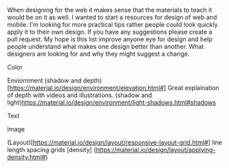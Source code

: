 When designing for the web it makes sense that the materials to teach it would be on it as well.
I wanted to start a resources for design of web and mobile.
I'm looking for more practical tips rather people could look quickly apply it to their own design. If you have any suggestions please create a pull request.
My hope is this list improve anyone eye for design and help people understand what makes one design better than another.
What designers are looking for and why they might suggest a change.

Color


Enviornment
(shadow and depth)[https://material.io/design/environment/elevation.html#]
Great explaination of depth with videos and illustrations.
(shadow and light)https://material.io/design/environment/light-shadows.html#shadows

Text


Image

(Layout)[https://material.io/design/layout/responsive-layout-grid.html#]
line length
spacing
grids
[density]
(https://material.io/design/layout/applying-density.html#)
